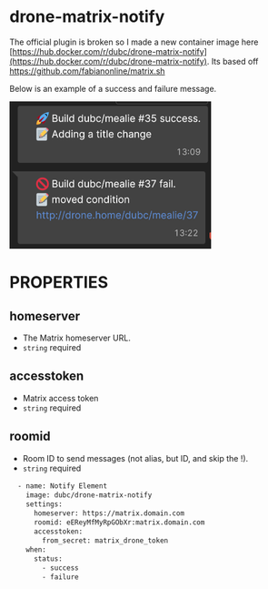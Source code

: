 # drone-matrix-notify

The official plugin is broken so I made a new container image here [https://hub.docker.com/r/dubc/drone-matrix-notify](https://hub.docker.com/r/dubc/drone-matrix-notify). Its based off https://github.com/fabianonline/matrix.sh

Below is an example of a success and failure message.

![example](img/example.png)

# PROPERTIES

## homeserver

- The Matrix homeserver URL.
- `string` required

## accesstoken

- Matrix access token
- `string` required

## roomid

- Room ID to send messages (not alias, but ID, and skip the !).
- `string` required

```
  - name: Notify Element
    image: dubc/drone-matrix-notify
    settings:
      homeserver: https://matrix.domain.com
      roomid: eEReyMfMyRpGObXr:matrix.domain.com
      accesstoken:
        from_secret: matrix_drone_token
    when:
      status:
        - success
        - failure
```
